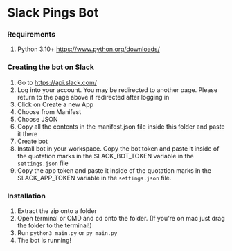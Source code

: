 # Slack Pings Bot

### Requirements

1. Python 3.10+ https://www.python.org/downloads/

### Creating the bot on Slack

1. Go to https://api.slack.com/
2. Log into your account. You may be redirected to another page. Please return to the page above if redirected after logging in
3. Click on Create a new App
4. Choose from Manifest
5. Choose JSON
6. Copy all the contents in the manifest.json file inside this folder and paste it there
7. Create bot
8. Install bot in your workspace. Copy the bot token and paste it inside of the quotation marks in the SLACK_BOT_TOKEN variable in the `settings.json` file
9. Copy the app token and paste it inside of the quotation marks in the SLACK_APP_TOKEN variable in the `settings.json` file.

### Installation

1. Extract the zip onto a folder
2. Open terminal or CMD and cd onto the folder. (If you're on mac just drag the folder to the terminal!)
3. Run `python3 main.py` or `py main.py`
4. The bot is running!
